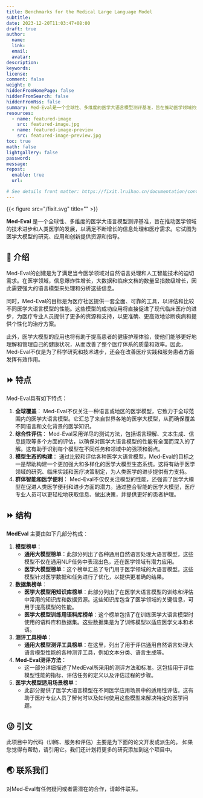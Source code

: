 ```yaml
---
title: Benchmarks for the Medical Large Language Model
subtitle: 
date: 2023-12-20T11:03:47+08:00
draft: true
author: 
  name:
  link:
  email:
  avatar:
description: 
keywords:
license:
comment: false
weight: 0
hiddenFromHomePage: false
hiddenFromSearch: false
hiddenFromRss: false
summary: Med-Eval是一个全球性、多维度的医学大语言模型测评基准，旨在推动医学领域的技术进步和人类医学的发展，以满足不断增长的信息处理和医疗需求。它试图为医学大模型的研究、应用和创新提供资源和指导。
resources:
  - name: featured-image
    src: featured-image.jpg
  - name: featured-image-preview
    src: featured-image-preview.jpg
toc: true
math: false
lightgallery: false
password:
message:
repost:
  enable: true
  url:

# See details front matter: https://fixit.lruihao.cn/documentation/content-management/introduction/#front-matter
---
```

{{< figure src="/fixit.svg" title="" >}}

**Med-Eval** 是一个全球性、多维度的医学大语言模型测评基准，旨在推动医学领域的技术进步和人类医学的发展，以满足不断增长的信息处理和医疗需求。它试图为医学大模型的研究、应用和创新提供资源和指导。

## 🔬 介绍

Med-Eval的创建是为了满足当今医学领域对自然语言处理和人工智能技术的迫切需求。在医学领域，信息爆炸性增长，大数据和临床文档的数量呈指数级增长，因此需要强大的语言模型来处理和分析这些信息。

同时，Med-Eval的目标是为医疗社区提供一套全面、可靠的工具，以评估和比较不同医学大语言模型的性能。这些模型的成功应用将直接促进了现代临床医疗的进步，为医疗专业人员提供了更多的资源和支持，以更准确、更高效地诊断疾病和提供个性化的治疗方案。

此外，医学大模型的应用也将有助于提高患者的健康护理体验，使他们能够更好地理解和管理自己的健康状况，从而改善了整个医疗体系的质量和效率。因此，Med-Eval不仅是为了科学研究和技术进步，还会在改善医疗实践和服务患者方面发挥有效作用。

## ⏩ 特点

Med-Eval具有如下特点：

1. **全球覆盖**： Med-Eval不仅关注一种语言或地区的医学模型，它致力于全球范围内的医学大语言模型。它汇总了来自世界各地的医学大模型，从而确保覆盖不同语言和文化背景的医学知识。
2. **综合性评估**： Med-Eval采用详尽的测试方法，包括语言理解、文本生成、信息提取等多个方面的评估，以确保对医学大语言模型的性能有全面而深入的了解。这有助于识别每个模型在不同任务和领域中的强项和弱点。
3. **模型生态的构建**： 通过比较和评估各种医学大语言模型，Med-Eval的目标之一是帮助构建一个更加强大和多样化的医学大模型生态系统。这将有助于医学领域的研究、临床实践和医疗决策制定，为人类医学的进步提供有力支持。
4. **群体智能和医学便利**： Med-Eval不仅仅关注模型的性能，还强调了医学大模型在促进人类医学便利和进步方面的潜力。通过整合智能的医学大模型，医疗专业人员可以更轻松地获取信息、做出决策，并提供更好的患者护理。

## ⏩ 结构

**MedEval** 主要由如下几部分构成：

1. **模型榜单**：
   - **通用大模型榜单**：此部分列出了各种通用自然语言处理大语言模型，这些模型不仅在通用NLP任务中表现出色，还在医学领域有潜力应用。
   - **医学大模型榜单**：这个榜单汇总了专门用于医学领域的大语言模型。这些模型针对医学数据和任务进行了优化，以提供更准确的结果。
2. **数据集榜单**：
   - **医学大模型用知识库榜单**：此部分列出了在医学大语言模型的训练和评估中常用的知识库和数据资源。这些知识库包含了医学领域的关键信息，可用于提高模型的性能。
   - **医学大模型训练用语料库榜单**：这个榜单包括了在训练医学大语言模型时使用的语料库和数据集。这些数据集是为了训练模型以适应医学文本和术语。
3. **测评工具榜单**：
   - **通用大模型测评工具榜单**：在这里，列出了用于评估通用自然语言处理大语言模型性能的各种测评工具，例如文本分类、语言生成等。
4. **Med-Eval测评方法**：
   - 这一部分详细描述了MedEval所采用的测评方法和标准。这包括用于评估模型性能的指标、评估任务的定义以及评估过程的步骤。
5. **医学大模型适用场景榜单**：
   - 此部分提供了医学大语言模型在不同医学应用场景中的适用性评估。这有助于医疗专业人员了解何时以及如何使用这些模型来解决特定的医学问题。

## 😜 引文

此项目中的代码（训练、服务和评估）主要是为下面的论文开发或派生的。 如果您觉得有帮助，请引用它。我们还计划将更多的研究添加到这个项目中。

## 🌏 联系我们

对Med-Eval有任何疑问或者需潜在的合作，请邮件联系。

<!--more-->
